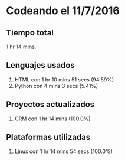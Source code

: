 # Codeando el 11/7/2016

## Tiempo total
1 hr 14 mins.

## Lenguajes usados
1. HTML con 1 hr 10 mins 51 secs (94.59%)
1. Python con 4 mins 3 secs (5.41%)

## Proyectos actualizados
1. CRM con 1 hr 14 mins (100.0%)

## Plataformas utilizadas
1. Linux con 1 hr 14 mins 54 secs (100.0%)
